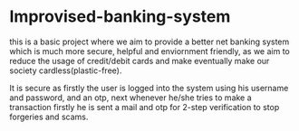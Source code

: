 # Improvised-banking-system

this is a basic project where we aim to provide a better net banking system which is much more secure, helpful and enviornment friendly, as we aim to reduce the usage of credit/debit cards and make eventually make our society cardless(plastic-free).

It is secure as firstly the user is logged into the system using his username and password, and an otp, next whenever he/she tries to make a transaction firstly he is sent a mail and otp for 2-step verification to stop forgeries and scams.
